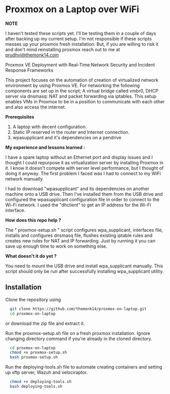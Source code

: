 
# Proxmox on a Laptop over WiFi

**NOTE**

I haven't tested these scripts yet. I'll be testing them in a couple of days after backing up my current setup. I'm not responsible if these scripts messes up your proxmox fresh installation.
But, if you are willing to risk it and don't mind reinstalling proxmox reach out to me at prudhvi@themonk14.com

Proxmox VE Deployment with Real-Time Network Security and Incident Response Frameworks 

This project focuses on the automation of creation of virtualized network environment by using Proxmox VE. For networking the following components are set up in the script; A virtual bridge called vmbr0, DHCP server via dnsmasq: NAT and packet forwarding via iptables. This setup enables VMs in Proxmox to be in a position to communicate with each other and also access the internet.

**Prerequisites**
1. A laptop with decent configuration. 
2. Static IP reserved in the router and Internet connection. 
3. wpasupplicant and it's dependencies on a pendrive

**My experience and lessons learned :**

I have a spare laptop without an Ethernet port and display issues and I thought I could repurpose it as virtualization server by installing Proxmox in it. I know it doesn't compete with server level performance, but I thought of doing it anyway. The first problem I faced was I had to connect to my WiFi network manually. 

I had to download "wpasupplicant" and its dependencies on another machine onto a USB drive. Then I've installed them from the USB drive and configured the wpasupplicant configuration file in order to connect to the Wi-Fi network. I used the "dhclient" to get an IP address for the Wi-Fi interface.

**How does this repo help ?**

The " proxmox-setup.sh " script configures wpa_supplicant, interfaces file, installs and configures dnsmasq file, flushes existing iptable rules and creates new rules for NAT and IP forwarding. Just by running it you can save up enough time to work on something else.

**What doesn't it do yet ?**

You need to mount the USB drive and install wpa_supplicant manually. This script should only be run after successfully installing wpa_supplicant utility.

## Installation

Clone the repository using 
```bash
  git clone https://github.com/themonk14/proxmox-on-laptop.git
  cd proxmox-on-laptop
```

or download the zip file and extract it.

Run the proxmox-setup.sh file on a fresh proxmox installation. Ignore changing directory command if you're already in the cloned directory.
```bash
  cd proxmox-on-laptop
  chmod +x proxmox-setup.sh
  bash proxmox-setup.sh
```

Run the deploying-tools.sh file to automate creating containers and setting up sftp server, Wazuh and velociraptor.
```bash
  chmod +x deploying-tools.sh
  bash deploying-tools.sh
```
